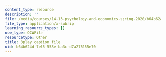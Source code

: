 ```yaml
---
content_type: resource
description: ''
file: /media/courses/14-13-psychology-and-economics-spring-2020/b64b624d7e75558eba3cd7a275255e70_S6JHQ3-bsHk.vtt
file_type: application/x-subrip
learning_resource_types: []
ocw_type: OCWFile
resourcetype: Other
title: 3play caption file
uid: b64b624d-7e75-558e-ba3c-d7a275255e70
---
```

